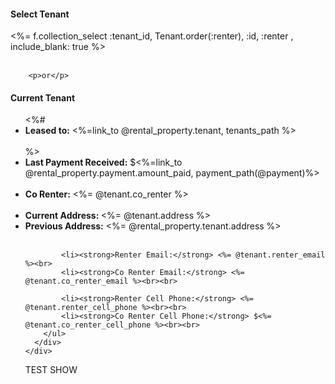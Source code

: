  <h4> Select Tenant </h4>
        <%= f.collection_select :tenant_id, Tenant.order(:renter), 
        :id, :renter  , include_blank: true %> <br><br>

        <p>or</p>


<div class="card mb-4 shadow-sm">
      <div class="card-header">
        <h4 class="my-1 font-weight-normal">Current Tenant</h4>
      </div>
      <div class="card-body">
        <ul class="list-unstyled mt-3 mb-4">
            <%# <li><strong>Leased to:</strong> <%=link_to @rental_property.tenant,  tenants_path %></li><br> %>
            <li><strong>Last Payment Received:</strong> $<%=link_to @rental_property.payment.amount_paid,  payment_path(@payment)%></li><br>
            <li><strong>Co Renter:</strong> <%= @tenant.co_renter %><br><br>
            <li><strong>Current Address: </strong> <%= @tenant.address %> <br>
            <li><strong>Previous Address:</strong> <%= @rental_property.tenant.address %><br><br>

            <li><strong>Renter Email:</strong> <%= @tenant.renter_email %><br>
            <li><strong>Co Renter Email:</strong> <%= @tenant.co_renter_email %><br><br>

            <li><strong>Renter Cell Phone:</strong> <%= @tenant.renter_cell_phone %><br><br>
            <li><strong>Co Renter Cell Phone:</strong> $<%= @tenant.co_renter_cell_phone %><br><br>
        </ul>
      </div>
    </div>


  TEST SHOW

